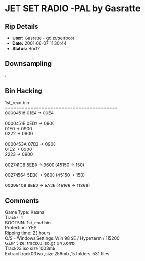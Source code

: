 # JET SET RADIO -PAL by Gasratte

## Rip Details

- **User:** Gasratte - go.to/selfboot
- **Date:** 2001-06-07 11:30:44
- **Status:** Boot?

## Downsampling

:

## Bin Hacking

1st_read.bin <br />======================================== <br />00004518 01E4 -> 00E4 <br /><br />0000451E 0ED2 -> 0900 <br />01E0 -> 0900 <br />0222 -> 0900 <br /><br />0000453A 07D3 -> 0900 <br />01E2 -> 0900 <br />2223 -> 0900 <br /><br />002741C8 5EB0 -> 9600 (45150 -> 150) <br /><br />00274564 5EB0 -> 9600 (45150 -> 150) <br /><br />00295408 6EB0 -> 5A2E (45166 -> 11866)

## Comments

Game Type: Katana<br />Tracks: 1<br />BOOTBIN: 1st_read.bin<br />Protection: YES<br />Ripping time: 22 hours<br />O/S - Windows Settings: Win 98 SE / Hyperterm / 115200<br />GZIP Size: track03.iso.gz 643.6mb<br />Track03.iso size 1003mb<br />Extract track03.iso ,size 256mb ,15 folders, 531 files<br />

